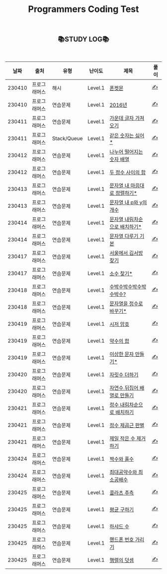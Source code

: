 <div align="center">

# Programmers Coding Test

<br>

## 📚STUDY LOG📚

<br>

| 날짜   | 출처         | 유형        | 난이도  | 제목                                                                                       | 풀이                                                                         |
| ------ | ------------ | ----------- | ------- | ------------------------------------------------------------------------------------------ | ---------------------------------------------------------------------------- |
| 230410 | 프로그래머스 | 해시        | Level.1 | [폰켓몬](https://programmers.co.kr/learn/courses/30/lessons/1845)                          | [✍️](https://github.com/bitkunst/Algorithm_Programmers/tree/main/Lv.1/1845)  |
| 230410 | 프로그래머스 | 연습문제    | Level.1 | [2016년](https://programmers.co.kr/learn/courses/30/lessons/12901)                         | [✍️](https://github.com/bitkunst/Algorithm_Programmers/tree/main/Lv.1/12901) |
| 230411 | 프로그래머스 | 연습문제    | Level.1 | [가운데 글자 가져오기](https://programmers.co.kr/learn/courses/30/lessons/12903)           | [✍️](https://github.com/bitkunst/Algorithm_Programmers/tree/main/Lv.1/12903) |
| 230411 | 프로그래머스 | Stack/Queue | Level.1 | [같은 숫자는 싫어\*](https://programmers.co.kr/learn/courses/30/lessons/12906)             | [✍️](https://github.com/bitkunst/Algorithm_Programmers/tree/main/Lv.1/12906) |
| 230412 | 프로그래머스 | 연습문제    | Level.1 | [나누어 떨어지는 숫자 배열](https://programmers.co.kr/learn/courses/30/lessons/12910)      | [✍️](https://github.com/bitkunst/Algorithm_Programmers/tree/main/Lv.1/12910) |
| 230412 | 프로그래머스 | 연습문제    | Level.1 | [두 정수 사이의 합](https://programmers.co.kr/learn/courses/30/lessons/12912)              | [✍️](https://github.com/bitkunst/Algorithm_Programmers/tree/main/Lv.1/12912) |
| 230413 | 프로그래머스 | 연습문제    | Level.1 | [문자열 내 마음대로 정렬하기\*](https://programmers.co.kr/learn/courses/30/lessons/12915)  | [✍️](https://github.com/bitkunst/Algorithm_Programmers/tree/main/Lv.1/12915) |
| 230413 | 프로그래머스 | 연습문제    | Level.1 | [문자열 내 p와 y의 개수](https://programmers.co.kr/learn/courses/30/lessons/12916)         | [✍️](https://github.com/bitkunst/Algorithm_Programmers/tree/main/Lv.1/12916) |
| 230414 | 프로그래머스 | 연습문제    | Level.1 | [문자열 내림차순으로 배치하기\*](https://programmers.co.kr/learn/courses/30/lessons/12917) | [✍️](https://github.com/bitkunst/Algorithm_Programmers/tree/main/Lv.1/12917) |
| 230414 | 프로그래머스 | 연습문제    | Level.1 | [문자열 다루기 기본](https://programmers.co.kr/learn/courses/30/lessons/12918)             | [✍️](https://github.com/bitkunst/Algorithm_Programmers/tree/main/Lv.1/12918) |
| 230417 | 프로그래머스 | 연습문제    | Level.1 | [서울에서 김서방 찾기](https://programmers.co.kr/learn/courses/30/lessons/12919)           | [✍️](https://github.com/bitkunst/Algorithm_Programmers/tree/main/Lv.1/12919) |
| 230417 | 프로그래머스 | 연습문제    | Level.1 | [소수 찾기\*](https://programmers.co.kr/learn/courses/30/lessons/12921)                    | [✍️](https://github.com/bitkunst/Algorithm_Programmers/tree/main/Lv.1/12921) |
| 230418 | 프로그래머스 | 연습문제    | Level.1 | [수박수박수박수박수박수?](https://programmers.co.kr/learn/courses/30/lessons/12922)        | [✍️](https://github.com/bitkunst/Algorithm_Programmers/tree/main/Lv.1/12922) |
| 230418 | 프로그래머스 | 연습문제    | Level.1 | [문자열을 정수로 바꾸기\*](https://programmers.co.kr/learn/courses/30/lessons/12925)       | [✍️](https://github.com/bitkunst/Algorithm_Programmers/tree/main/Lv.1/12925) |
| 230419 | 프로그래머스 | 연습문제    | Level.1 | [시저 암호](https://programmers.co.kr/learn/courses/30/lessons/12926)                      | [✍️](https://github.com/bitkunst/Algorithm_Programmers/tree/main/Lv.1/12926) |
| 230419 | 프로그래머스 | 연습문제    | Level.1 | [약수의 합](https://programmers.co.kr/learn/courses/30/lessons/12928)                      | [✍️](https://github.com/bitkunst/Algorithm_Programmers/tree/main/Lv.1/12928) |
| 230419 | 프로그래머스 | 연습문제    | Level.1 | [이상한 문자 만들기\*](https://programmers.co.kr/learn/courses/30/lessons/12930)           | [✍️](https://github.com/bitkunst/Algorithm_Programmers/tree/main/Lv.1/12930) |
| 230420 | 프로그래머스 | 연습문제    | Level.1 | [자릿수 더하기](https://programmers.co.kr/learn/courses/30/lessons/12931)                  | [✍️](https://github.com/bitkunst/Algorithm_Programmers/tree/main/Lv.1/12931) |
| 230420 | 프로그래머스 | 연습문제    | Level.1 | [자연수 뒤집어 배열로 만들기](https://programmers.co.kr/learn/courses/30/lessons/12932)    | [✍️](https://github.com/bitkunst/Algorithm_Programmers/tree/main/Lv.1/12932) |
| 230421 | 프로그래머스 | 연습문제    | Level.1 | [정수 내림차순으로 배치하기](https://programmers.co.kr/learn/courses/30/lessons/12933)     | [✍️](https://github.com/bitkunst/Algorithm_Programmers/tree/main/Lv.1/12933) |
| 230421 | 프로그래머스 | 연습문제    | Level.1 | [정수 제곱근 판별](https://programmers.co.kr/learn/courses/30/lessons/12934)               | [✍️](https://github.com/bitkunst/Algorithm_Programmers/tree/main/Lv.1/12934) |
| 230421 | 프로그래머스 | 연습문제    | Level.1 | [제일 작은 수 제거하기](https://programmers.co.kr/learn/courses/30/lessons/12935)          | [✍️](https://github.com/bitkunst/Algorithm_Programmers/tree/main/Lv.1/12935) |
| 230424 | 프로그래머스 | 연습문제    | Level.1 | [짝수와 홀수](https://programmers.co.kr/learn/courses/30/lessons/12937)                    | [✍️](https://github.com/bitkunst/Algorithm_Programmers/tree/main/Lv.1/12937) |
| 230424 | 프로그래머스 | 연습문제    | Level.1 | [최대공약수와 최소공배수](https://programmers.co.kr/learn/courses/30/lessons/12940)        | [✍️](https://github.com/bitkunst/Algorithm_Programmers/tree/main/Lv.1/12940) |
| 230425 | 프로그래머스 | 연습문제    | Level.1 | [콜라츠 추측](https://programmers.co.kr/learn/courses/30/lessons/12943)                    | [✍️](https://github.com/bitkunst/Algorithm_Programmers/tree/main/Lv.1/12943) |
| 230425 | 프로그래머스 | 연습문제    | Level.1 | [평균 구하기](https://programmers.co.kr/learn/courses/30/lessons/12944)                    | [✍️](https://github.com/bitkunst/Algorithm_Programmers/tree/main/Lv.1/12944) |
| 230425 | 프로그래머스 | 연습문제    | Level.1 | [하샤드 수](https://programmers.co.kr/learn/courses/30/lessons/12947)                      | [✍️](https://github.com/bitkunst/Algorithm_Programmers/tree/main/Lv.1/12947) |
| 230425 | 프로그래머스 | 연습문제    | Level.1 | [핸드폰 번호 가리기](https://programmers.co.kr/learn/courses/30/lessons/12948)             | [✍️](https://github.com/bitkunst/Algorithm_Programmers/tree/main/Lv.1/12948) |
| 230425 | 프로그래머스 | 연습문제    | Level.1 | [행렬의 덧셈](https://programmers.co.kr/learn/courses/30/lessons/12950)                    | [✍️](https://github.com/bitkunst/Algorithm_Programmers/tree/main/Lv.1/12950) |

</div>
